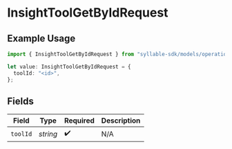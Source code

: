 # InsightToolGetByIdRequest

## Example Usage

```typescript
import { InsightToolGetByIdRequest } from "syllable-sdk/models/operations";

let value: InsightToolGetByIdRequest = {
  toolId: "<id>",
};
```

## Fields

| Field              | Type               | Required           | Description        |
| ------------------ | ------------------ | ------------------ | ------------------ |
| `toolId`           | *string*           | :heavy_check_mark: | N/A                |